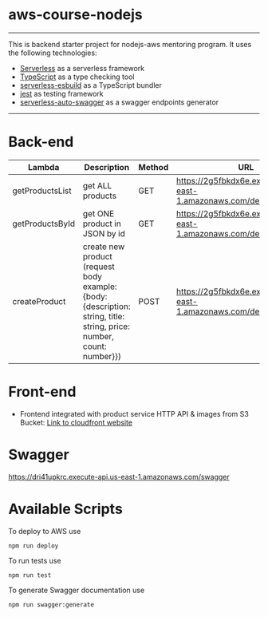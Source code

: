 # aws-course-nodejs
___

This is backend starter project for nodejs-aws mentoring program. It uses the following technologies:

- [Serverless](https://serverless.com/) as a serverless framework
- [TypeScript](https://www.typescriptlang.org/) as a type checking tool
- [serverless-esbuild](https://www.serverless.com/plugins/serverless-esbuild) as a TypeScript bundler
- [jest](https://jestjs.io/) as testing framework
- [serverless-auto-swagger](https://github.com/completecoding/serverless-auto-swagger) as a swagger endpoints generator
___

# Back-end 

| Lambda          | Description                   | Method | URL                                                                                                      |
| --------------- | ----------------------------- | ------ |----------------------------------------------------------------------------------------------------------|
| getProductsList | get ALL products              | GET    | https://2g5fbkdx6e.execute-api.us-east-1.amazonaws.com/dev/products                                      |
| getProductsById | get ONE product in JSON by id | GET    | https://2g5fbkdx6e.execute-api.us-east-1.amazonaws.com/dev/products/{id} |
| createProduct | create new product (request body example: {body: {description: string, title: string, price: number, count: number}}) | POST    | https://2g5fbkdx6e.execute-api.us-east-1.amazonaws.com/dev/products |

# Front-end

- Frontend integrated with product service HTTP API & images from S3 Bucket: [Link to cloudfront website](https://d2xxscw559wzra.cloudfront.net)

# Swagger

https://dri41upkrc.execute-api.us-east-1.amazonaws.com/swagger

# Available Scripts

To deploy to AWS use

```
npm run deploy
```

To run tests use

```
npm run test
```
To generate Swagger documentation use

```
npm run swagger:generate
```